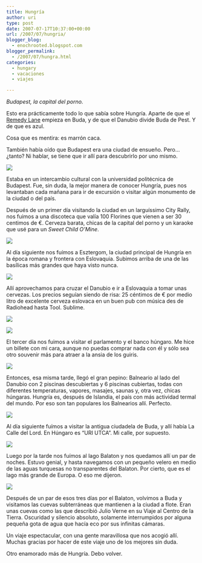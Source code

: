 ```yaml
---
title: Hungría
author: uri
type: post
date: 2007-07-17T10:37:00+00:00
url: /2007/07/hungria/
blogger_blog:
  - enochrooted.blogspot.com
blogger_permalink:
  - /2007/07/hungra.html
categories:
  - hungary
  - vacaciones
  - viajes

---
```

<span style="font-style:italic;">Budapest, la capital del porno.</span>

Esto era prácticamente todo lo que sabía sobre Hungría. Aparte de que el [Remedy Lane][1] empieza en Buda, y de que el Danubio divide Buda de Pest. Y de que es azul.

Cosa que es mentira: es marrón caca.

También había oído que Budapest era una ciudad de ensueño. Pero&#8230; ¿tanto? Ni hablar, se tiene que ir allí para descubrirlo por uno mismo.

[<img style="display:block;text-align:center;cursor:hand;margin:0 auto 10px;" src="http://bp0.blogger.com/_WEHvyZj_jiU/RpyhqyxL8UI/AAAAAAAAA6g/vVYOfNx3tuw/s320/Budapest.jpg" border="0" />][2]

Estaba en un intercambio cultural con la universidad politécnica de Budapest. Fue, sin duda, la mejor manera de conocer Hungría, pues nos levantaban cada mañana para ir de excursión o visitar algún monumento de la ciudad o del país.

Después de un primer día visitando la ciudad en un larguíssimo City Rally, nos fuimos a una discoteca que valía 100 Florines que vienen a ser 30 centimos de €. Cerveza barata, chicas de la capital del porno y un karaoke que usé para un <span style="font-style:italic;">Sweet Child O&#8217;Mine</span>.

[<img style="display:block;text-align:center;cursor:hand;margin:0 auto 10px;" src="http://bp3.blogger.com/_WEHvyZj_jiU/RpyjJixL8VI/AAAAAAAAA6o/nPAAgm1KIg0/s320/ZPDisco.JPG" border="0" />][3]

Al día siguiente nos fuímos a Esztergom, la ciudad principal de Hungría en la época romana y frontera con Eslovaquia. Subimos arriba de una de las basílicas más grandes que haya visto nunca.

[<img style="display:block;text-align:center;cursor:hand;margin:0 auto 10px;" src="http://bp2.blogger.com/_WEHvyZj_jiU/RpyjzSxL8WI/AAAAAAAAA6w/UqK-OjfGa6Y/s320/DSC03398.JPG" border="0" />][4]

Allí aprovechamos para cruzar el Danubio e ir a Eslovaquia a tomar unas cervezas. Los precios seguían siendo de risa: 25 céntimos de € por medio litro de excelente cerveza eslovaca en un buen pub con música des de Radiohead hasta Tool. Sublime.

[<img style="display:block;text-align:center;cursor:hand;margin:0 auto 10px;" src="http://bp0.blogger.com/_WEHvyZj_jiU/RpylXyxL8YI/AAAAAAAAA7A/Xkfm3eNmjbU/s320/Slovenska.JPG" border="0" />][5]

[<img style="display:block;text-align:center;cursor:hand;margin:0 auto 10px;" src="http://bp0.blogger.com/_WEHvyZj_jiU/RpylHyxL8XI/AAAAAAAAA64/xthozdmWpZA/s320/slovaquianBeers.jpg" border="0" />][6]

El tercer día nos fuimos a visitar el parlamento y el banco húngaro. Me hice un billete con mi cara, aunque no puedas comprar nada con él y sólo sea otro souvenir más para atraer a la ansia de los guiris.

[<img style="display:block;text-align:center;cursor:hand;margin:0 auto 10px;" src="http://bp0.blogger.com/_WEHvyZj_jiU/RpynFyxL8aI/AAAAAAAAA7Q/m2E5807MC8U/s320/Parlament2.JPG" border="0" />][7]

Entonces, esa misma tarde, llegó el gran pepino: Balneario al lado del Danubio con 2 piscinas descubiertas y 6 piscinas cubiertas, todas con diferentes temperaturas, vapores, masajes, saunas y, otra vez, chicas húngaras. Hungría es, después de Islandia, el país con más actividad termal del mundo. Por eso son tan populares los Balnearios allí. Perfecto.

[<img style="display:block;text-align:center;cursor:hand;margin:0 auto 10px;" src="http://bp3.blogger.com/_WEHvyZj_jiU/RpynxixL8bI/AAAAAAAAA7Y/jxNshyQQMps/s320/SPA.jpg" border="0" />][8]

Al día siguiente fuímos a visitar la antigua ciudadela de Buda, y allí había La Calle del Lord. En Húngaro es &#8220;URI UTCA&#8221;. Mi calle, por supuesto.

[<img style="display:block;text-align:center;cursor:hand;margin:0 auto 10px;" src="http://bp1.blogger.com/_WEHvyZj_jiU/Rpyr5CxL8fI/AAAAAAAAA74/qkKTdEMoJtc/s320/uriutca2.jpg" border="0" />][9]

Luego por la tarde nos fuímos al lago Balaton y nos quedamos allí un par de noches. Estuvo genial, y hasta navegamos con un pequeño velero en medio de las aguas turquesas no transparentes del Balaton. Por cierto, que es el lago más grande de Europa. O eso me dijeron.

[<img style="display:block;text-align:center;cursor:hand;margin:0 auto 10px;" src="http://bp3.blogger.com/_WEHvyZj_jiU/RpypqixL8dI/AAAAAAAAA7o/zDJVdw4lZm4/s320/Balaton.jpg" border="0" />][10]

Después de un par de esos tres días por el Balaton, volvimos a Buda y visitamos las cuevas subterráneas que mantienen a la ciudad a flote. Eran unas cuevas como las que describió Julio Verne en su Viaje al Centro de la Tierra. Oscuridad y silencio absoluto, solamente interrumpidos por alguna pequeña gota de agua que hacía eco por sus infinitas cámaras.

Un viaje espectacular, con una gente maravillosa que nos acogió allí. Muchas gracias por hacer de este viaje uno de los mejores sin duda.

Otro enamorado más de Hungría. Debo volver.

 [1]: http://en.wikipedia.org/wiki/Remedy_Lane
 [2]: http://bp0.blogger.com/_WEHvyZj_jiU/RpyhqyxL8UI/AAAAAAAAA6g/vVYOfNx3tuw/s1600-h/Budapest.jpg
 [3]: http://bp3.blogger.com/_WEHvyZj_jiU/RpyjJixL8VI/AAAAAAAAA6o/nPAAgm1KIg0/s1600-h/ZPDisco.JPG
 [4]: http://bp2.blogger.com/_WEHvyZj_jiU/RpyjzSxL8WI/AAAAAAAAA6w/UqK-OjfGa6Y/s1600-h/DSC03398.JPG
 [5]: http://bp0.blogger.com/_WEHvyZj_jiU/RpylXyxL8YI/AAAAAAAAA7A/Xkfm3eNmjbU/s1600-h/Slovenska.JPG
 [6]: http://bp0.blogger.com/_WEHvyZj_jiU/RpylHyxL8XI/AAAAAAAAA64/xthozdmWpZA/s1600-h/slovaquianBeers.jpg
 [7]: http://bp0.blogger.com/_WEHvyZj_jiU/RpynFyxL8aI/AAAAAAAAA7Q/m2E5807MC8U/s1600-h/Parlament2.JPG
 [8]: http://bp3.blogger.com/_WEHvyZj_jiU/RpynxixL8bI/AAAAAAAAA7Y/jxNshyQQMps/s1600-h/SPA.jpg
 [9]: http://bp1.blogger.com/_WEHvyZj_jiU/Rpyr5CxL8fI/AAAAAAAAA74/qkKTdEMoJtc/s1600-h/uriutca2.jpg
 [10]: http://bp3.blogger.com/_WEHvyZj_jiU/RpypqixL8dI/AAAAAAAAA7o/zDJVdw4lZm4/s1600-h/Balaton.jpg